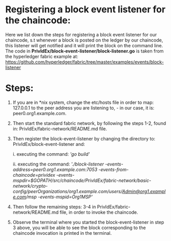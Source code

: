# Registering a block event listener for the chaincode:

Here we list down the steps for registering a block event listener for our chaincode, s.t whenever a block is posted on the ledger by our chaincode, this listener will get notified and it will print the block on the command line.
The code in **PrivIdEx/block-event-listener/block-listener.go** is taken from the hyperledger fabric example at: https://github.com/hyperledger/fabric/tree/master/examples/events/block-listener

# Steps:
1. If you are in *nix system, change the etc/hosts file in order to map: 127.0.0.1 to the peer address you are listening to, - in our case, it is: peer0.org1.example.com.
2. Then start the standard fabric network, by following the steps 1-2, found in: PrivIdEx/fabric-network/README.md file.
3. Then register the block-event-listener by changing the directory to: PrivIdEx/block-event-listener and:

      i. executing the command: *'go build'*
      
      ii. executing the command: *'./block-listener -events-address=peer0.org1.example.com:7053 -events-from-chaincode=prividex  -events-mspdir=$GOPATH/src/chaincode/PrivIdEx/fabric-network/basic-network/crypto-config/peerOrganizations/org1.example.com/users/Admin@org1.example.com/msp  -events-mspid=Org1MSP'*
4. Then follow the remaining steps: 3-4 in PrivIdEx/fabric-network/README.md file, in order to invoke the chaincode.
5. Observe the terminal where you started the block-event-listener in step 3 above, you will be able to see the block corresponding to the chaincode invocation is printed in the terminal.
